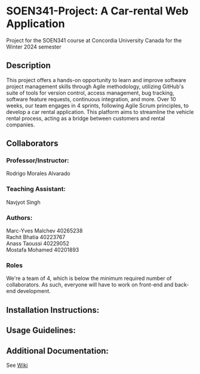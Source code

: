 # SOEN341-Project: A Car-rental Web Application
Project for the SOEN341 course at Concordia University Canada for the Winter 2024 semester

## Description
This project offers a hands-on opportunity to learn and improve software project management skills through Agile methodology, utilizing GitHub's suite of tools for version control, access management, bug tracking, software feature requests, continuous integration, and more. Over 10 weeks, our team engages in 4 sprints, following Agile Scrum principles, to develop a car rental application. This platform aims to streamline the vehicle rental process, acting as a bridge between customers and rental companies.

## Collaborators
### Professor/Instructor:
Rodrigo Morales Alvarado

### Teaching Assistant:
Navjyot Singh

### Authors:
Marc-Yves Malchev 40265238     
Rachit Bhatia 40223767  
Anass Taoussi 40229052   
Mostafa Mohamed 40201893 

### Roles
We're a team of 4, which is below the minimum required number of collaborators. As such, everyone will have to work on front-end and back-end development.  


## Installation Instructions:


## Usage Guidelines:


## Additional Documentation:
See [Wiki](https://github.com/Sawanoza/Ace-soen341projectW2024/wiki)
